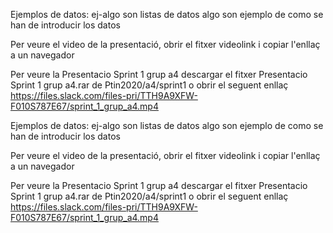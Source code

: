 

Ejemplos de datos:
ej-algo son listas de datos
algo son ejemplo de como se han de introducir los datos

Per veure el video de la presentació, obrir el fitxer videolink i copiar l'enllaç a un navegador

Per veure la Presentacio Sprint 1 grup a4 descargar el fitxer Presentacio Sprint 1 grup a4.rar de Ptin2020/a4/sprint1 o  obrir el seguent enllaç
https://files.slack.com/files-pri/TTH9A9XFW-F010S787E67/sprint_1_grup_a4.mp4




Ejemplos de datos:
ej-algo son listas de datos
algo son ejemplo de como se han de introducir los datos

Per veure el video de la presentació, obrir el fitxer videolink i copiar l'enllaç a un navegador

Per veure la Presentacio Sprint 1 grup a4 descargar el fitxer Presentacio Sprint 1 grup a4.rar de Ptin2020/a4/sprint1 o  obrir el seguent enllaç
https://files.slack.com/files-pri/TTH9A9XFW-F010S787E67/sprint_1_grup_a4.mp4

